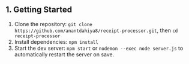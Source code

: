 ## 1. Getting Started
1. Clone the repository:
`git clone https://github.com/anantdahiya8/receipt-processor.git`, then `cd receipt-processor`
2. Install dependencies:
`npm install`
3. Start the dev server:
`npm start` or 
`nodemon --exec node server.js` to automatically restart the server on save.


